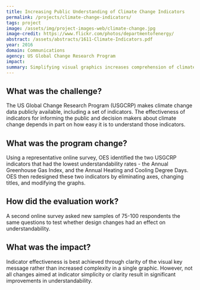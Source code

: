 ```yaml
---
title: Increasing Public Understanding of Climate Change Indicators
permalink: /projects/climate-change-indicators/
tags: project
image: /assets/img/project-images-web/climate-change.jpg
image-credit: https://www.flickr.com/photos/departmentofenergy/
abstract: /assets/abstracts/1611-Climate-Indicators.pdf
year: 2016
domain: Communications
agency: US Global Change Research Program
impact:
summary: Simplifying visual graphics increases comprehension of climate change indicators.
---
```

## What was the challenge?

The US Global Change Research Program (USGCRP) makes climate change data publicly available, including a set of indicators. The effectiveness of indicators for informing the public and decision makers about climate change depends in part on how easy it is to understand those indicators.

## What was the program change?

Using a representative online survey, OES identified the two USGCRP indicators that had the lowest understandability rates - the Annual Greenhouse Gas Index, and the Annual Heating and Cooling Degree Days. OES then redesigned these two indicators by eliminating axes, changing titles, and modifying the graphs.

## How did the evaluation work?

A second online survey asked new samples of 75-100 respondents the same questions to test whether design changes had an effect on understandability.

## What was the impact?

Indicator effectiveness is best achieved through clarity of the visual key message rather than increased complexity in a single graphic. However, not all changes aimed at indicator simplicity or clarity result in significant improvements in understandability.
